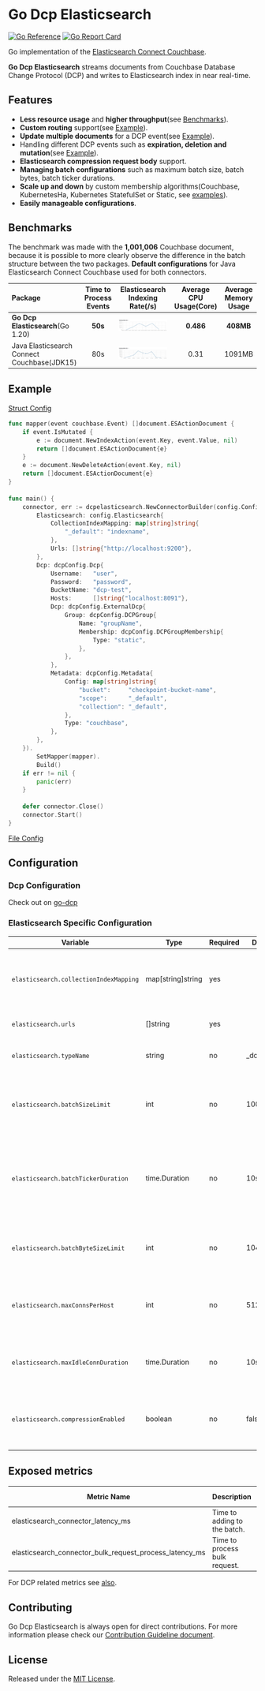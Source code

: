 # Go Dcp Elasticsearch

[![Go Reference](https://pkg.go.dev/badge/github.com/Trendyol/go-dcp-elasticsearch.svg)](https://pkg.go.dev/github.com/Trendyol/go-dcp-elasticsearch) [![Go Report Card](https://goreportcard.com/badge/github.com/Trendyol/go-dcp-elasticsearch)](https://goreportcard.com/report/github.com/Trendyol/go-dcp-elasticsearch)

Go implementation of
the [Elasticsearch Connect Couchbase](https://github.com/couchbase/couchbase-elasticsearch-connector).

**Go Dcp Elasticsearch** streams documents from Couchbase Database Change Protocol (DCP) and writes to
Elasticsearch index in near real-time.

## Features

* **Less resource usage** and **higher throughput**(see [Benchmarks](#benchmarks)).
* **Custom routing** support(see [Example](#example)).
* **Update multiple documents** for a DCP event(see [Example](#example)).
* Handling different DCP events such as **expiration, deletion and mutation**(see [Example](#example)).
* **Elasticsearch compression request body** support.
* **Managing batch configurations** such as maximum batch size, batch bytes, batch ticker durations.
* **Scale up and down** by custom membership algorithms(Couchbase, KubernetesHa, Kubernetes StatefulSet or
  Static, see [examples](https://github.com/Trendyol/go-dcp#examples)).
* **Easily manageable configurations**.

## Benchmarks

The benchmark was made with the  **1,001,006** Couchbase document, because it is possible to more clearly observe the
difference in the batch structure between the two packages. **Default configurations** for Java Elasticsearch Connect Couchbase
used for both connectors.

| Package                                         | Time to Process Events | Elasticsearch Indexing Rate(/s) | Average CPU Usage(Core) | Average Memory Usage |
|:------------------------------------------------|:----------------------:|:-------------------------------:|:-----------------------:|:--------------------:|
| **Go Dcp Elasticsearch**(Go 1.20) |        **50s**         |    ![go](./benchmark/go.png)    |        **0.486**        |      **408MB**       
| Java Elasticsearch Connect Couchbase(JDK15)     |          80s           |   ![go](./benchmark/java.png)   |          0.31           |        1091MB         

## Example
[Struct Config](example/struct-config/main.go)
```go
func mapper(event couchbase.Event) []document.ESActionDocument {
	if event.IsMutated {
		e := document.NewIndexAction(event.Key, event.Value, nil)
		return []document.ESActionDocument{e}
	}
	e := document.NewDeleteAction(event.Key, nil)
	return []document.ESActionDocument{e}
}

func main() {
	connector, err := dcpelasticsearch.NewConnectorBuilder(config.Config{
		Elasticsearch: config.Elasticsearch{
			CollectionIndexMapping: map[string]string{
				"_default": "indexname",
			},
			Urls: []string{"http://localhost:9200"},
		},
		Dcp: dcpConfig.Dcp{
			Username:   "user",
			Password:   "password",
			BucketName: "dcp-test",
			Hosts:      []string{"localhost:8091"},
			Dcp: dcpConfig.ExternalDcp{
				Group: dcpConfig.DCPGroup{
					Name: "groupName",
					Membership: dcpConfig.DCPGroupMembership{
						Type: "static",
					},
				},
			},
			Metadata: dcpConfig.Metadata{
				Config: map[string]string{
					"bucket":     "checkpoint-bucket-name",
					"scope":      "_default",
					"collection": "_default",
				},
				Type: "couchbase",
			},
		},
	}).
		SetMapper(mapper).
		Build()
	if err != nil {
		panic(err)
	}

	defer connector.Close()
	connector.Start()
}
```

[File Config](example/simple/main.go)
## Configuration

### Dcp Configuration

Check out on [go-dcp](https://github.com/Trendyol/go-dcp#configuration)

### Elasticsearch Specific Configuration

| Variable                               | Type              | Required | Default  | Description                                                                                         |                                                           
|----------------------------------------|-------------------|----------|----------|-----------------------------------------------------------------------------------------------------|
| `elasticsearch.collectionIndexMapping` | map[string]string | yes      |          | Defines which Couchbase collection events will be written to which index                            |
| `elasticsearch.urls`                   | []string          | yes      |          | Elasticsearch connection urls                                                                       |
| `elasticsearch.typeName`               | string            | no       | _doc     | Defines Elasticsearch index type name                                                               |
| `elasticsearch.batchSizeLimit`         | int               | no       | 1000     | Maximum message count for batch, if exceed flush will be triggered.                                 |
| `elasticsearch.batchTickerDuration`    | time.Duration     | no       | 10s      | Batch is being flushed automatically at specific time intervals for long waiting messages in batch. |
| `elasticsearch.batchByteSizeLimit`     | int               | no       | 10485760 | Maximum size(byte) for batch, if exceed flush will be triggered.                                    |
| `elasticsearch.maxConnsPerHost`        | int               | no       | 512      | Maximum number of connections per each host which may be established                                |
| `elasticsearch.maxIdleConnDuration`    | time.Duration     | no       | 10s      | Idle keep-alive connections are closed after this duration.                                         | 
| `elasticsearch.compressionEnabled`     | boolean           | no       | false    | Compression can be used if message size is large, CPU usage may be affected.                        |

## Exposed metrics

| Metric Name                                             | Description                   | Labels | Value Type |
|---------------------------------------------------------|-------------------------------|--------|------------|
| elasticsearch_connector_latency_ms                      | Time to adding to the batch.  | N/A    | Gauge      |
| elasticsearch_connector_bulk_request_process_latency_ms | Time to process bulk request. | N/A    | Gauge      |

For DCP related metrics see [also](https://github.com/Trendyol/go-dcp#exposed-metrics).

## Contributing

Go Dcp Elasticsearch is always open for direct contributions. For more information please check
our [Contribution Guideline document](./CONTRIBUTING.md).

## License

Released under the [MIT License](LICENSE).